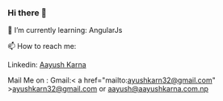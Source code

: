 ### Hi there 👋

🌱 I’m currently learning:
    AngularJs
    
📫 How to reach me:
    
  Linkedin:
     <a href="linkedin.com/aayush-karna-032">Aayush Karna</a>
    
  Mail Me on :
          Gmail:< a href="mailto:ayushkarn32@gmail.com" >ayushkarn32@gmail.com</a>
    or
      <a href="mailto:aayush@aayushkarna.com.np">aayush@aayushkarna.com.np</a>
<!--
**ayushkarn32/ayushkarn32** is a ✨ _special_ ✨ repository because its `README.md` (this file) appears on your GitHub profile.

Here are some ideas to get you started:

-  ...
-  ...
- 👯 I’m looking to collaborate on ...
- 🤔 I’m looking for help with ...
- 💬 Ask me about ...
- ...
- 😄 Pronouns: ...
- ⚡ Fun fact: ...
-->
